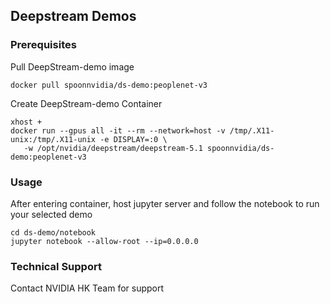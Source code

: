 ## Deepstream Demos

### Prerequisites

Pull DeepStream-demo image
```
docker pull spoonnvidia/ds-demo:peoplenet-v3
```

Create DeepStream-demo Container
```
xhost +
docker run --gpus all -it --rm --network=host -v /tmp/.X11-unix:/tmp/.X11-unix -e DISPLAY=:0 \
   -w /opt/nvidia/deepstream/deepstream-5.1 spoonnvidia/ds-demo:peoplenet-v3
```

### Usage
After entering container, host jupyter server and follow the notebook to run your selected demo
```
cd ds-demo/notebook
jupyter notebook --allow-root --ip=0.0.0.0
```

### Technical Support
Contact NVIDIA HK Team for support
